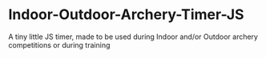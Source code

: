 # Indoor-Outdoor-Archery-Timer-JS
A tiny little JS timer, made to be used during Indoor and/or Outdoor archery competitions or during training
